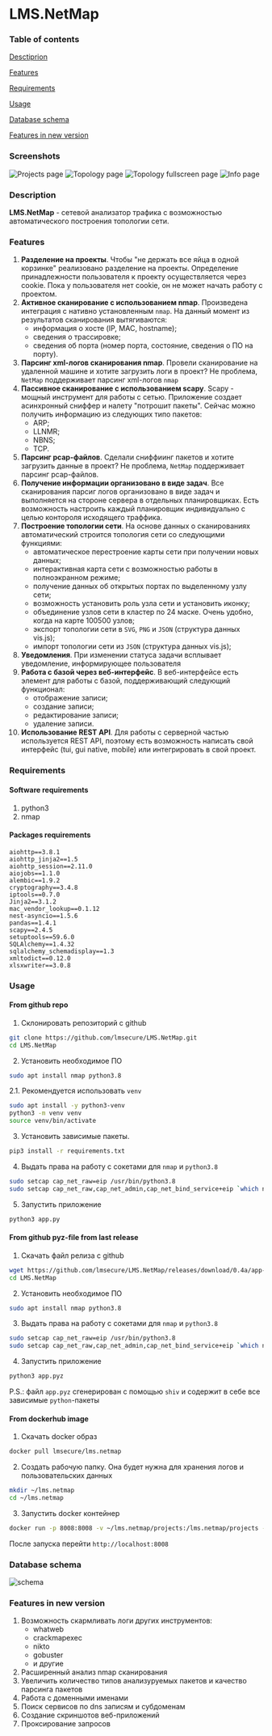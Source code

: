 # **LMS.NetMap**

### Table of contents
[Desctiprion](#description)

[Features](#features)

[Requirements](#requirements)

[Usage](#usage)

[Database schema](#database-schema)

[Features in new version](#features-in-new-version)

### Screenshots
![Projects page](src/docs/scr1.png)
![Topology page](src/docs/scr2.png)
![Topology fullscreen page](src/docs/scr3.png)
![Info page](src/docs/scr4.png)

### Description
**LMS.NetMap** - сетевой анализатор трафика с возможностью автоматического построения топологии сети. 

### Features
1. **Разделение на проекты**. Чтобы "не держать все яйца в одной корзинке" реализовано разделение на проекты. Определение принадлежности пользователя к проекту осуществляется через cookie. Пока у пользователя нет cookie, он не может начать работу с проектом.
1. **Активное сканирование с использованием nmap**. Произведена интеграция с нативно установленным `nmap`. На данный момент из результатов сканирования вытягиваются:
    - информация о хосте (IP, MAC, hostname);
    - сведения о трассировке;
    - сведения об порта (номер порта, состояние, сведения о ПО на порту).
1. **Парсинг xml-логов сканирования nmap**. Провели сканирование на удаленной машине и хотите загрузить логи в проект? Не проблема, `NetMap` поддерживает парсинг xml-логов `nmap`
1. **Пассивное сканирование с использованием scapy**. Scapy - мощный инструмент для работы с сетью. Приложение создает асинхронный сниффер и налету "потрошит пакеты". Сейчас можно получить информацию из следующих типо пакетов:
    - ARP;
    - LLNMR;
    - NBNS;
    - TCP.
1. **Парсинг pcap-файлов**. Сделали сниффиинг пакетов и хотите загрузить данные в проект? Не проблема, `NetMap` поддерживает парсинг pcap-файлов.
1. **Получение информации организовано в виде задач**. Все сканирования парсиг логов организовано в виде задач и выполняется на стороне сервера в отдельных планировщиках. Есть возможность настроить каждый планировщик индивидуально с целью контороля исходящего траффика.
1. **Построение топологии сети**. На основе данных о сканированиях автоматический строится топология сети со следующими функциями:
    - автоматическое перестроение карты сети при получении новых данных;
    - интерактивная карта сети с возможностью работы в полноэкранном режиме;
    - получение данных об открытых портах по выделенному узлу сети;
    - возможность установить роль узла сети и установить иконку;
    - объединение узлов сети в кластер по 24 маске. Очень удобно, когда на карте 100500 узлов;
    - экспорт топологии сети в `SVG`, `PNG` и `JSON` (структура данных vis.js);
    - импорт топологии сети из `JSON` (структура данных vis.js);
1. **Уведомления**. При изменении статуса задачи всплывает уведомление, информирующее пользователя
1. **Работа с базой через веб-интерфейс**. В веб-интерфейсе есть элемент для работы с базой, поддерживающий следующий функционал:
    - отображение записи;
    - создание записи;
    - редактирование записи;
    - удаление записи.
1. **Использование REST API**. Для работы с серверной частью используется REST API, поэтому есть возможность написать свой интерфейс (tui, gui native, mobile) или интегрировать в свой проект.

### Requirements
#### Software requirements
1. python3
1. nmap

#### Packages requirements

```
aiohttp==3.8.1
aiohttp_jinja2==1.5
aiohttp_session==2.11.0
aiojobs==1.1.0
alembic==1.9.2
cryptography==3.4.8
iptools==0.7.0
Jinja2==3.1.2
mac_vendor_lookup==0.1.12
nest-asyncio==1.5.6
pandas==1.4.1
scapy==2.4.5
setuptools==59.6.0
SQLAlchemy==1.4.32
sqlalchemy_schemadisplay==1.3
xmltodict==0.12.0
xlsxwriter==3.0.8
```
### Usage
#### From github repo
1. Склонировать репозиторий с github 
```bash
git clone https://github.com/lmsecure/LMS.NetMap.git
cd LMS.NetMap
```
2. Установить необходимое ПО
```bash
sudo apt install nmap python3.8
```
2.1. Рекомендуется использовать `venv`
```bash
sudo apt install -y python3-venv
python3 -m venv venv
source venv/bin/activate
```
3. Установить зависимые пакеты. 
```bash
pip3 install -r requirements.txt
```
4. Выдать права на работу с сокетами для `nmap` и `python3.8`
```bash
sudo setcap cap_net_raw=eip /usr/bin/python3.8
sudo setcap cap_net_raw,cap_net_admin,cap_net_bind_service+eip `which nmap`
```
5. Запустить приложение
```bash
python3 app.py
```
#### From github pyz-file from last release
1. Скачать файл релиза с github 
```bash
wget https://github.com/lmsecure/LMS.NetMap/releases/download/0.4a/app-v0.4a.pyz
cd LMS.NetMap
```
2. Установить необходимое ПО
```bash
sudo apt install nmap python3.8
```
3. Выдать права на работу с сокетами для `nmap` и `python3.8`
```bash
sudo setcap cap_net_raw=eip /usr/bin/python3.8
sudo setcap cap_net_raw,cap_net_admin,cap_net_bind_service+eip `which nmap`
```
4. Запустить приложение
```bash
python3 app.pyz
```

P.S.: файл `app.pyz` сгенерирован с помощью `shiv` и содержит в себе все зависимые `python`-пакеты
#### From dockerhub image
1. Скачать docker образ
```bash
docker pull lmsecure/lms.netmap
```
2. Создать рабочую папку. Она будет нужна для хранения логов и пользовательских данных
```bash
mkdir ~/lms.netmap
cd ~/lms.netmap
```
3. Запустить docker контейнер
```bash
docker run -p 8008:8008 -v ~/lms.netmap/projects:/lms.netmap/projects -v ~/lms.netmap/logs:/lms.netmap/logs -d lmsecure/lms.netmap:latest
```
После запуска перейти `http://localhost:8008`


### Database schema
![schema](src/docs/db_schema_full.png)

### Features in new version
1. Возможность скармливать логи других инструментов:
    - whatweb
    - crackmapexec
    - nikto
    - gobuster
    - и другие
1. Расширенный анализ nmap сканирования
1. Увеличить количество типов анализуруемых пакетов и качество парсинга пакетов
1. Работа с доменными именами
1. Поиск сервисов по dns записям и субдоменам
1. Создание скриншотов веб-приложений
1. Проксирование запросов

